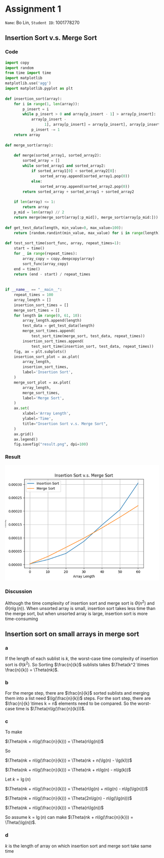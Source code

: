 # Assignment 1

`Name`: Bo Lin, `Student ID`: 1001778270

## Insertion Sort v.s. Merge Sort

### Code

```python
import copy
import random
from time import time
import matplotlib
matplotlib.use('agg')
import matplotlib.pyplot as plt

def insertion_sort(array):
    for i in range(1, len(array)):
        p_insert = i
        while p_insert > 0 and array[p_insert - 1] > array[p_insert]:
            array[p_insert -
                  1], array[p_insert] = array[p_insert], array[p_insert - 1]
            p_insert -= 1
    return array

def merge_sort(array):

    def merge(sorted_array1, sorted_array2):
        sorted_array = []
        while sorted_array1 and sorted_array2:
            if sorted_array1[0] < sorted_array2[0]:
                sorted_array.append(sorted_array1.pop(0))
            else:
                sorted_array.append(sorted_array2.pop(0))
        return sorted_array + sorted_array1 + sorted_array2

    if len(array) <= 1:
        return array
    p_mid = len(array) // 2
    return merge(merge_sort(array[:p_mid]), merge_sort(array[p_mid:]))

def get_test_data(length, min_value=0, max_value=100):
    return [random.randint(min_value, max_value) for i in range(length)]

def test_sort_time(sort_func, array, repeat_times=1):
    start = time()
    for _ in range(repeat_times):
        array_copy = copy.deepcopy(array)
        sort_func(array_copy)
    end = time()
    return (end - start) / repeat_times


if __name__ == "__main__":
    repeat_times = 100
    array_length = []
    insertion_sort_times = []
    merge_sort_times = []
    for length in range(0, 61, 10):
        array_length.append(length)
        test_data = get_test_data(length)
        merge_sort_times.append(
            test_sort_time(merge_sort, test_data, repeat_times))
        insertion_sort_times.append(
            test_sort_time(insertion_sort, test_data, repeat_times))
    fig, ax = plt.subplots()
    insertion_sort_plot = ax.plot(
        array_length,
        insertion_sort_times,
        label='Insertion Sort',
    )
    merge_sort_plot = ax.plot(
        array_length,
        merge_sort_times,
        label='Merge Sort',
    )
    ax.set(
        xlabel='Array Length',
        ylabel='Time',
        title="Insertion Sort v.s. Merge Sort",
    )
    ax.grid()
    ax.legend()
    fig.savefig("result.png", dpi=100)
```

### Result

![result](result.png)

### Discussion

Although the time complexity of insertion sort and merge sort is $\Theta(n^2)$ and $\Theta(n\lg(n))$. When unsorted array is small, insertion sort takes less time than the merge sort, but when unsorted array is large, insertion sort is more time-consuming

## Insertion sort on small arrays in merge sort

### a

If the length of each sublist is $k$, the worst-case time complexity of insertion sort is $\Theta(k^2)$. So Sorting $\frac{n}{k}$ sublists takes $\Theta(k^2 \times \frac{n}{k}) = \Theta(nk)$.

### b

For the merge step, there are $\frac{n}{k}$ sorted sublists and merging them into a list need $\lg(\frac{n}{k})$ steps. For the sort step, there are $\frac{n}{k} \times k = n$ elements need to be compared. So the worst-case time is $\Theta(n\lg(\frac{n}{k}))$.

### c

To make 

$\Theta(nk + n\lg(\frac{n}{k})) = \Theta(n\lg(n))$

So

$\Theta(nk + n\lg(\frac{n}{k})) = \Theta(nk + n(\lg(n) - \lg(k)))$

$\Theta(nk + n\lg(\frac{n}{k})) = \Theta(nk + n\lg(n) - n\lg(k))$

Let $k = \lg(n)$

$\Theta(nk + n\lg(\frac{n}{k})) = \Theta(n\lg(n) + n\lg(n) - n\lg(\lg(n)))$

$\Theta(nk + n\lg(\frac{n}{k})) = \Theta(2n\lg(n) - n\lg(\lg(n)))$

$\Theta(nk + n\lg(\frac{n}{k})) = \Theta(n\lg(n))$

So assume k = $\lg(n)$ can make $\Theta(nk + n\lg(\frac{n}{k})) = \Theta(\lg(n))$.

### d

$k$ is the length of array on which insertion sort and merge sort take same time
